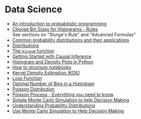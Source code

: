 # Data Science

- [An introduction to probabilistic programming](https://towardsdatascience.com/intro-to-probabilistic-programming-b47c4e926ec5)
- [Choose Bin Sizes for Histograms - Rules](https://www.statisticshowto.datasciencecentral.com/choose-bin-sizes-statistics/)<br />
    See sections on "Sturge's Rule" and "Advanced Formulas"
- [Common probability distributions and their applications](https://en.wikipedia.org/wiki/Probability_distribution#Common_probability_distributions_and_their_applications)
- [Distributions](./distributions)
- [The `einsum` function](https://towardsdatascience.com/write-better-and-faster-python-using-einstein-notation-3b01fc1e8641)
- [Getting Started with Causal Inference](https://towardsdatascience.com/getting-started-with-causal-inference-5cb61b707740)
- [Histogram and Density Plots in Python](https://towardsdatascience.com/histograms-and-density-plots-in-python-f6bda88f5ac0)
- [How to structure notebooks](https://towardsdatascience.com/how-to-structure-your-data-science-notebook-to-be-easy-to-follow-2d3c2777e6e0)
- [Kernel Density Estimation (KDE)](https://en.wikipedia.org/wiki/Kernel_density_estimation)
- [Loss Function](https://en.wikipedia.org/wiki/Loss_function#Expected_loss)
- [Optimal Number of Bins in a Histogram](https://stats.stackexchange.com/questions/798/calculating-optimal-number-of-bins-in-a-histogram)
- [Poisson Distribution](https://en.wikipedia.org/wiki/Poisson_distribution)
- [Poisson Process - Everything you need to know](https://towardsdatascience.com/the-poisson-process-everything-you-need-to-know-322aa0ab9e9a)
- [Simple Monte Carlo Simulation to help Decision Making](https://towardsdatascience.com/how-to-use-monte-carlo-simulation-to-help-decision-making-a0a164bc8619)
- [Understanding Probability Distributions](https://statisticsbyjim.com/basics/probability-distributions/)
- [Use Monte Carlo Simulation to Help Decision Making](https://towardsdatascience.com/how-to-use-monte-carlo-simulation-to-help-decision-making-a0a164bc8619)